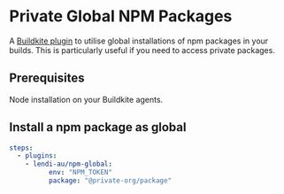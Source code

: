# Private Global NPM Packages

A [Buildkite plugin](https://buildkite.com/docs/agent/v3/plugins) to utilise global installations of npm packages in your builds. 
This is particularly useful if you need to access private packages.

## Prerequisites

Node installation on your Buildkite agents.

## Install a npm package as global

```yml
steps:
  - plugins:
    - lendi-au/npm-global:
          env: "NPM_TOKEN"
          package: "@private-org/package"
```